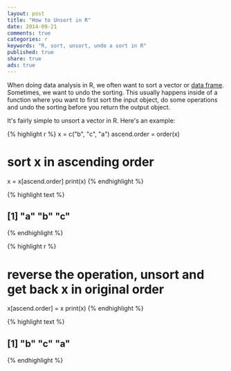 ```yaml
---
layout: post
title: "How to Unsort in R"
date: 2014-09-21 
comments: true
categories: r
keywords: "R, sort, unsort, undo a sort in R"
published: true
share: true
ads: true
---
```


When doing data analysis in R, we often want to sort a vector or [data frame](http://masterr.org/r/how-to-easily-sort-a-data-frame/). Sometimes, we want to undo the sorting. This usually happens inside of a function where you want to first sort the input object, do some operations and undo the sorting before you return the output object. 

It's fairly simple to unsort a vector in R. Here's an example:

{% highlight r %}
x = c("b", "c", "a")
ascend.order = order(x)

# sort x in ascending order
x = x[ascend.order]
print(x)
{% endhighlight %}



{% highlight text %}
## [1] "a" "b" "c"
{% endhighlight %}



{% highlight r %}
# reverse the operation, unsort and get back x in original order 
x[ascend.order] = x
print(x)
{% endhighlight %}



{% highlight text %}
## [1] "b" "c" "a"
{% endhighlight %}
